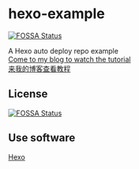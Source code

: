 # hexo-example
[![FOSSA Status](https://app.fossa.com/api/projects/git%2Bgithub.com%2FGuangsudalao%2Fhexo-example.svg?type=shield)](https://app.fossa.com/projects/git%2Bgithub.com%2FGuangsudalao%2Fhexo-example?ref=badge_shield)

A Hexo auto deploy repo example  
[Come to my blog to watch the tutorial](https://blog.dlya.top/posts/hexo-auto-deploy-2/)  
[来我的博客查看教程](https://blog.dlya.top/posts/hexo-auto-deploy-2/)


## License
[![FOSSA Status](https://app.fossa.com/api/projects/git%2Bgithub.com%2FGuangsudalao%2Fhexo-example.svg?type=large)](https://app.fossa.com/projects/git%2Bgithub.com%2FGuangsudalao%2Fhexo-example?ref=badge_large)

## Use software
[Hexo](https://hexo.io)
